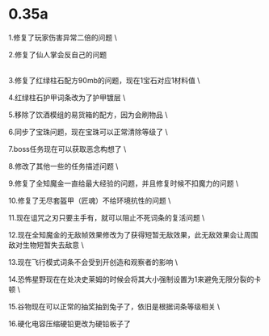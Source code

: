 # 0.35a

1.修复了玩家伤害异常二倍的问题\


2.修复了仙人掌会反自己的问题

\
3.修复了红绿柱石配方90mb的问题，现在1宝石对应1材料值\


4.红绿柱石护甲词条改为了护甲镀层\


5.移除了饮酒模组的易货箱的配方，因为会刷物品\


6.同步了宝珠问题，现在宝珠可以正常清除等级了\


7.boss任务现在可以获取恶念构想了\


8.修改了其他一些的任务描述问题\


9.修复了全知魔金一直给最大经验的问题，并且修复时候不扣魔力的问题\


10.修复了无尽套盔甲（匠魂）不给环境抗性的问题\


11.现在诅咒之刃只要主手有，就可以阻止不死词条的复活问题\


12.现在全知魔金的无敌帧效果修改为了获得短暂无敌效果，此无敌效果会让周围敌对生物短暂失去敌意\


13.现在飞行模式词条不会受到开创造和观察者的影响\


14.恐怖星野现在在处决史莱姆的时候会将其大小强制设置为1来避免无限分裂的卡顿\


15.谷物现在可以正常的抽奖抽到兔子了，依旧是根据词条等级相关\


16.硬化电容压缩硬铅更改为硬铅板子了
